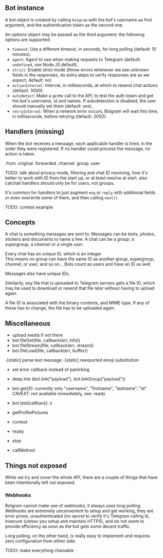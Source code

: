 ## Bot instance

A bot object is created by calling `botgram` with the bot's
username as first argument, and the authentication token
as the second one.

An options object may be passed as the third argument;
the following options are supported:

 - `timeout`: Use a different timeout, in seconds, for long polling (default: 10 minutes).
 - `agent`: Agent to use when making requests to Telegram (default: `undefined`, use Node.JS default).
 - `strict`: Enable strict mode (throw errors whenever we see unknown fields in the
   responses, do extra steps to verify responses are as we expect; default: no)
 - `actionInterval`: Interval, in milliseconds, at which to resend chat actions (default: 3000).
 - `autodetect`: Make a `getMe` call to the API, to test the auth token and get the bot's
   username, id and names. If autodetection is disabled, the user should manually set them (default: yes).
 - `retryInterval`: When a network error occurs, Botgram will wait this time, in milliseconds, before retrying (default: 2000).


## Handlers (missing)

When the bot receives a message, each applicable handler is tried,
in the order they were registered. If no handler could process the
message, no action is taken.

.from
.original
.forwarded
.channel
.group
.user

TODO: talk about privacy mode, filtering and chat ID resolving, how it's
better to work with ID from the start up, or at least resolve at start. also
catchall handlers should only be for users, not groups.

It's common for handlers to just augment `msg` or `reply` with additional
fields or even overwrite some of them, and then calling `next()`.

TODO: context example


## Concepts

A chat is something messages are sent to. Messages can be texts, photos,
stickers and documents to name a few. A chat can be a *group*,
a *supergroup*, a *channel* or a single *user*.

Every chat has an unique ID, which is an integer.  
This means no group can have the same ID as another group, supergroup,
channel, or user, and so on... Bots count as users and have an ID as well.

Messages also have unique IDs.

Similarily, any file that is uploaded to Telegram servers gets a file
ID, which may be used to download or resend that file later without
having to upload again.

A file ID is associated with the binary contents, and MIME type.
If any of these has to change, the file has to be uploaded again.



## Miscellaneous

- upload media if not there
- bot.fileGet(file, callback(err, info))
- bot.fileStream(file, callback(err, stream))
- bot.fileLoad(file, callback(err, buffer))

-[static] parse text message
-[static] reexported emoji substitution
- set error callback instead of panicking

- deep link (bot.link("payload"), bot.linkGroup("payload"))

- bot.get(X): currently only "username", "firstname", "lastname", "id"
  CAVEAT: not available immediately, see .ready
- bot.test(callback): x

- getProfilePictures
- context


- ready


- stop

- callMethod



## Things not exposed

While we try and cover the whole API, there are a couple of
things that have been intentionally left not exposed.

### Webhooks

Botgram cannot make use of webhooks, it always uses long polling.
Webhooks are extremely unconvenient to setup and get working,
they are error prone, unauthenticated (no secret to verify it's
Telegram calling it), insecure (unless you setup and maintain HTTPS),
and do not seem to provide efficiency as soon as the bot gets
some decent traffic.

Long polling, on the other hand, is really easy to implement and
requires zero configuration from either side.


TODO: make everything chainable
